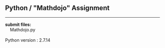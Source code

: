 ## Python / "Mathdojo" Assignment

----

**submit files:**<br />
&nbsp;&nbsp;&nbsp;&nbsp;Mathdojo.py<br />
<br />
Python version : 2.7.14<br />
<br />